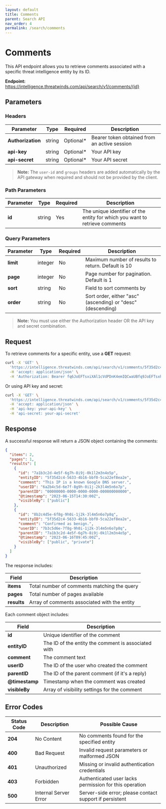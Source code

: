 ```yaml
---
layout: default
title: Comments
parent: Search API
nav_order: 4
permalink: /search/comments
---
```


# Comments

This API endpoint allows you to retrieve comments associated with a specific threat intelligence entity by its ID.

**Endpoint:** https://intelligence.threatwinds.com/api/search/v1/comments/{id}

## Parameters

### Headers

| Parameter         | Type   | Required  | Description                                  |
|-------------------|--------|-----------|----------------------------------------------|
| **Authorization** | string | Optional* | Bearer token obtained from an active session |
| **api-key**       | string | Optional* | Your API key                                 |
| **api-secret**    | string | Optional* | Your API secret                              |

> **Note:** The `user-id` and `groups` headers are added automatically by the API gateway when required and should not be provided by the client.

### Path Parameters

| Parameter | Type   | Required | Description                                                                 |
|-----------|--------|----------|-----------------------------------------------------------------------------|
| **id**    | string | Yes      | The unique identifier of the entity for which you want to retrieve comments |

### Query Parameters

| Parameter | Type    | Required | Description                                                 |
|-----------|---------|----------|-------------------------------------------------------------|
| **limit** | integer | No       | Maximum number of results to return. Default is 10          |
| **page**  | integer | No       | Page number for pagination. Default is 1                    |
| **sort**  | string  | No       | Field to sort comments by                                   |
| **order** | string  | No       | Sort order, either "asc" (ascending) or "desc" (descending) |

> **Note:** You must use either the Authorization header OR the API key and secret combination.

## Request

To retrieve comments for a specific entity, use a **GET** request:

```bash
curl -X 'GET' \
  'https://intelligence.threatwinds.com/api/search/v1/comments/5f35d2c4-5633-4b16-bbf0-5ca22ef8ea2e?limit=10&page=1' \
  -H 'accept: application/json' \
  -H 'Authorization: Bearer fq6JoEFTsxiXAl1cVdPDnK4emIQCwaUBfq9JoEFTsxhXAl1cVxPDnK4emIQCwaUB'
```

Or using API key and secret:

```bash
curl -X 'GET' \
  'https://intelligence.threatwinds.com/api/search/v1/comments/5f35d2c4-5633-4b16-bbf0-5ca22ef8ea2e?limit=10&page=1' \
  -H 'accept: application/json' \
  -H 'api-key: your-api-key' \
  -H 'api-secret: your-api-secret'
```

## Response

A successful response will return a JSON object containing the comments:

```json
{
  "items": 2,
  "pages": 1,
  "results": [
    {
      "id": "7a1b3c2d-4e5f-6g7h-8i9j-0k1l2m3n4o5p",
      "entityID": "5f35d2c4-5633-4b16-bbf0-5ca22ef8ea2e",
      "comment": "This IP is a known Google DNS server.",
      "userID": "6a2b4c5d-6e7f-8g9h-0i1j-2k3l4m5n6o7p",
      "parentID": "00000000-0000-0000-0000-000000000000",
      "@timestamp": "2023-06-15T14:30:00Z",
      "visibleBy": ["public"]
    },
    {
      "id": "8b2c4d5e-6f8g-9h0i-1j2k-3l4m5n6o7p8q",
      "entityID": "5f35d2c4-5633-4b16-bbf0-5ca22ef8ea2e",
      "comment": "Confirmed as benign.",
      "userID": "7b3c5d6e-7f8g-9h0i-1j2k-3l4m5n6o7p8q",
      "parentID": "7a1b3c2d-4e5f-6g7h-8i9j-0k1l2m3n4o5p",
      "@timestamp": "2023-06-16T09:45:00Z",
      "visibleBy": ["public", "private"]
    }
  ]
}
```

The response includes:

| Field       | Description                                    |
|-------------|------------------------------------------------|
| **items**   | Total number of comments matching the query    |
| **pages**   | Total number of pages available                |
| **results** | Array of comments associated with the entity   |

Each comment object includes:

| Field          | Description                                         |
|----------------|-----------------------------------------------------|
| **id**         | Unique identifier of the comment                    |
| **entityID**   | The ID of the entity the comment is associated with |
| **comment**    | The comment text                                    |
| **userID**     | The ID of the user who created the comment          |
| **parentID**   | The ID of the parent comment (if it's a reply)      |
| **@timestamp** | Timestamp when the comment was created              |
| **visibleBy**  | Array of visibility settings for the comment        |

## Error Codes

| Status Code | Description           | Possible Cause                                          |
|-------------|-----------------------|---------------------------------------------------------|
| **204**     | No Content            | No comments found for the specified entity              |
| **400**     | Bad Request           | Invalid request parameters or malformed JSON            |
| **401**     | Unauthorized          | Missing or invalid authentication credentials           |
| **403**     | Forbidden             | Authenticated user lacks permission for this operation  |
| **500**     | Internal Server Error | Server-side error; please contact support if persistent |
